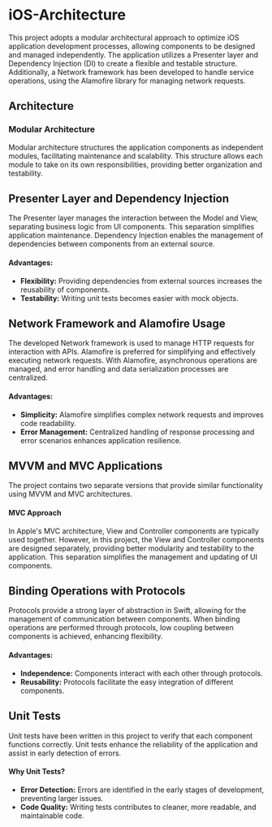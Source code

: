 # iOS-Architecture

This project adopts a modular architectural approach to optimize iOS application development processes, allowing components to be designed and managed independently. The application utilizes a Presenter layer and Dependency Injection (DI) to create a flexible and testable structure. Additionally, a Network framework has been developed to handle service operations, using the Alamofire library for managing network requests.

## Architecture

### Modular Architecture

Modular architecture structures the application components as independent modules, facilitating maintenance and scalability. This structure allows each module to take on its own responsibilities, providing better organization and testability.

## Presenter Layer and Dependency Injection

The Presenter layer manages the interaction between the Model and View, separating business logic from UI components. This separation simplifies application maintenance. Dependency Injection enables the management of dependencies between components from an external source.

#### Advantages:
- **Flexibility:** Providing dependencies from external sources increases the reusability of components.
- **Testability:** Writing unit tests becomes easier with mock objects.

## Network Framework and Alamofire Usage

The developed Network framework is used to manage HTTP requests for interaction with APIs. Alamofire is preferred for simplifying and effectively executing network requests. With Alamofire, asynchronous operations are managed, and error handling and data serialization processes are centralized.

#### Advantages:
- **Simplicity:** Alamofire simplifies complex network requests and improves code readability.
- **Error Management:** Centralized handling of response processing and error scenarios enhances application resilience.

## MVVM and MVC Applications

The project contains two separate versions that provide similar functionality using MVVM and MVC architectures.

#### MVC Approach

In Apple's MVC architecture, View and Controller components are typically used together. However, in this project, the View and Controller components are designed separately, providing better modularity and testability to the application. This separation simplifies the management and updating of UI components.

## Binding Operations with Protocols

Protocols provide a strong layer of abstraction in Swift, allowing for the management of communication between components. When binding operations are performed through protocols, low coupling between components is achieved, enhancing flexibility.

#### Advantages:
- **Independence:** Components interact with each other through protocols.
- **Reusability:** Protocols facilitate the easy integration of different components.

## Unit Tests

Unit tests have been written in this project to verify that each component functions correctly. Unit tests enhance the reliability of the application and assist in early detection of errors.

#### Why Unit Tests?
- **Error Detection:** Errors are identified in the early stages of development, preventing larger issues.
- **Code Quality:** Writing tests contributes to cleaner, more readable, and maintainable code.
